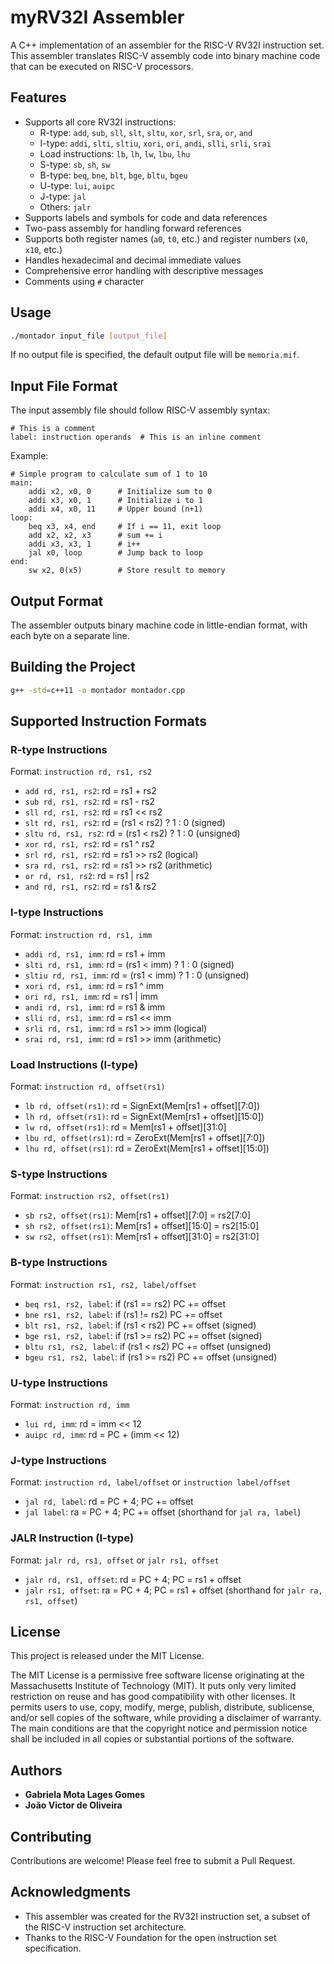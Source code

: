 # myRV32I Assembler

A C++ implementation of an assembler for the RISC-V RV32I instruction set. This assembler translates RISC-V assembly code into binary machine code that can be executed on RISC-V processors.

## Features

- Supports all core RV32I instructions:
  - R-type: `add`, `sub`, `sll`, `slt`, `sltu`, `xor`, `srl`, `sra`, `or`, `and`
  - I-type: `addi`, `slti`, `sltiu`, `xori`, `ori`, `andi`, `slli`, `srli`, `srai`
  - Load instructions: `lb`, `lh`, `lw`, `lbu`, `lhu`
  - S-type: `sb`, `sh`, `sw`
  - B-type: `beq`, `bne`, `blt`, `bge`, `bltu`, `bgeu`
  - U-type: `lui`, `auipc`
  - J-type: `jal`
  - Others: `jalr`
- Supports labels and symbols for code and data references
- Two-pass assembly for handling forward references
- Supports both register names (`a0`, `t0`, etc.) and register numbers (`x0`, `x10`, etc.)
- Handles hexadecimal and decimal immediate values
- Comprehensive error handling with descriptive messages
- Comments using `#` character

## Usage

```bash
./montador input_file [output_file]
```

If no output file is specified, the default output file will be `memoria.mif`.

## Input File Format

The input assembly file should follow RISC-V assembly syntax:

```assembly
# This is a comment
label: instruction operands  # This is an inline comment
```

Example:

```assembly
# Simple program to calculate sum of 1 to 10
main:
    addi x2, x0, 0      # Initialize sum to 0
    addi x3, x0, 1      # Initialize i to 1
    addi x4, x0, 11     # Upper bound (n+1)
loop:
    beq x3, x4, end     # If i == 11, exit loop
    add x2, x2, x3      # sum += i
    addi x3, x3, 1      # i++
    jal x0, loop        # Jump back to loop
end:
    sw x2, 0(x5)        # Store result to memory
```

## Output Format

The assembler outputs binary machine code in little-endian format, with each byte on a separate line.

## Building the Project

```bash
g++ -std=c++11 -o montador montador.cpp
```

## Supported Instruction Formats

### R-type Instructions
Format: `instruction rd, rs1, rs2`
- `add rd, rs1, rs2`: rd = rs1 + rs2
- `sub rd, rs1, rs2`: rd = rs1 - rs2
- `sll rd, rs1, rs2`: rd = rs1 << rs2
- `slt rd, rs1, rs2`: rd = (rs1 < rs2) ? 1 : 0 (signed)
- `sltu rd, rs1, rs2`: rd = (rs1 < rs2) ? 1 : 0 (unsigned)
- `xor rd, rs1, rs2`: rd = rs1 ^ rs2
- `srl rd, rs1, rs2`: rd = rs1 >> rs2 (logical)
- `sra rd, rs1, rs2`: rd = rs1 >> rs2 (arithmetic)
- `or rd, rs1, rs2`: rd = rs1 | rs2
- `and rd, rs1, rs2`: rd = rs1 & rs2

### I-type Instructions
Format: `instruction rd, rs1, imm`
- `addi rd, rs1, imm`: rd = rs1 + imm
- `slti rd, rs1, imm`: rd = (rs1 < imm) ? 1 : 0 (signed)
- `sltiu rd, rs1, imm`: rd = (rs1 < imm) ? 1 : 0 (unsigned)
- `xori rd, rs1, imm`: rd = rs1 ^ imm
- `ori rd, rs1, imm`: rd = rs1 | imm
- `andi rd, rs1, imm`: rd = rs1 & imm
- `slli rd, rs1, imm`: rd = rs1 << imm
- `srli rd, rs1, imm`: rd = rs1 >> imm (logical)
- `srai rd, rs1, imm`: rd = rs1 >> imm (arithmetic)

### Load Instructions (I-type)
Format: `instruction rd, offset(rs1)`
- `lb rd, offset(rs1)`: rd = SignExt(Mem[rs1 + offset][7:0])
- `lh rd, offset(rs1)`: rd = SignExt(Mem[rs1 + offset][15:0])
- `lw rd, offset(rs1)`: rd = Mem[rs1 + offset][31:0]
- `lbu rd, offset(rs1)`: rd = ZeroExt(Mem[rs1 + offset][7:0])
- `lhu rd, offset(rs1)`: rd = ZeroExt(Mem[rs1 + offset][15:0])

### S-type Instructions
Format: `instruction rs2, offset(rs1)`
- `sb rs2, offset(rs1)`: Mem[rs1 + offset][7:0] = rs2[7:0]
- `sh rs2, offset(rs1)`: Mem[rs1 + offset][15:0] = rs2[15:0]
- `sw rs2, offset(rs1)`: Mem[rs1 + offset][31:0] = rs2[31:0]

### B-type Instructions
Format: `instruction rs1, rs2, label/offset`
- `beq rs1, rs2, label`: if (rs1 == rs2) PC += offset
- `bne rs1, rs2, label`: if (rs1 != rs2) PC += offset
- `blt rs1, rs2, label`: if (rs1 < rs2) PC += offset (signed)
- `bge rs1, rs2, label`: if (rs1 >= rs2) PC += offset (signed)
- `bltu rs1, rs2, label`: if (rs1 < rs2) PC += offset (unsigned)
- `bgeu rs1, rs2, label`: if (rs1 >= rs2) PC += offset (unsigned)

### U-type Instructions
Format: `instruction rd, imm`
- `lui rd, imm`: rd = imm << 12
- `auipc rd, imm`: rd = PC + (imm << 12)

### J-type Instructions
Format: `instruction rd, label/offset` or `instruction label/offset`
- `jal rd, label`: rd = PC + 4; PC += offset
- `jal label`: ra = PC + 4; PC += offset (shorthand for `jal ra, label`)

### JALR Instruction (I-type)
Format: `jalr rd, rs1, offset` or `jalr rs1, offset`
- `jalr rd, rs1, offset`: rd = PC + 4; PC = rs1 + offset
- `jalr rs1, offset`: ra = PC + 4; PC = rs1 + offset (shorthand for `jalr ra, rs1, offset`)

## License

This project is released under the MIT License.

The MIT License is a permissive free software license originating at the Massachusetts Institute of Technology (MIT). It puts only very limited restriction on reuse and has good compatibility with other licenses. It permits users to use, copy, modify, merge, publish, distribute, sublicense, and/or sell copies of the software, while providing a disclaimer of warranty. The main conditions are that the copyright notice and permission notice shall be included in all copies or substantial portions of the software.

## Authors

- **Gabriela Mota Lages Gomes**
- **João Victor de Oliveira**

## Contributing

Contributions are welcome! Please feel free to submit a Pull Request.

## Acknowledgments

- This assembler was created for the RV32I instruction set, a subset of the RISC-V instruction set architecture.
- Thanks to the RISC-V Foundation for the open instruction set specification.
